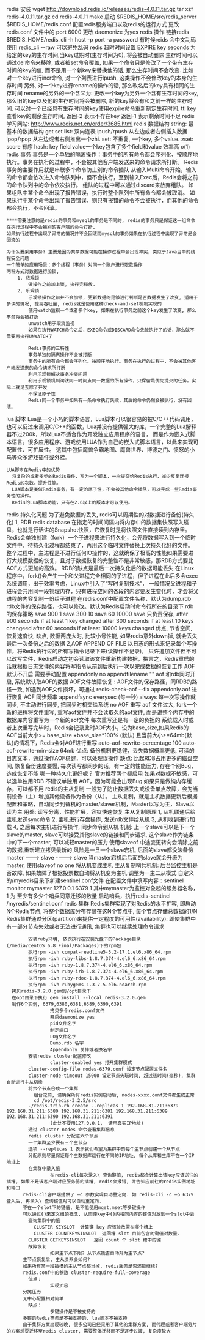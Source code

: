 redis
安装 wget http://download.redis.io/releases/redis-4.0.11.tar.gz
     tar xzf redis-4.0.11.tar.gz
     cd redis-4.0.11
     make
启动
     $REDIS_HOME/src/redis_server $REDIS_HOME/redis.conf
配置redis服务端口以及redis的运行方式
     更改redis.conf 文件中的 port 6000
     更改 daemonize 为yes
redis 操作
     链接redis $REDIS_HOME/redis_cli -h host -p port -a password
     有时候reids 会中文乱码使用 redis_cli --raw 可以避免乱码
redis 超时时间设置
     EXPIRE key seconds
     为给定的key的生存时间,当key过期时(生存时间为0), 将会被自动删除
     生存时间可以通过del命令来移除, 或者被set命令覆盖, 如果一个命令只是修改了一个带有生存时间的key的值,
     而不是用一个新key来替换他的话, 那么生存时间不会改变. 比如对一个key进行incr命令, 对一个列表进行lpush, 这类操作不会修改key的本身的生存时间
     另外, 对一个key进行rename的操作的话, 那么改名后的key具有相同的生存时间
     rename的另外的一个含义为: 更改一个key为另外一个含有生存时间的key, 那么旧的key以及他的生存时间将会被删除, 新的key将会有和之前一样的生存时间.
     可以对一个已经具有生存时间的key使用expire命令重新制定生存时间. 
     ttl key 查看key的剩余生存时间, 返回-2 表示不存在key 返回-1 表示剩余时间不足
redis学习网站:      http://www.redis.net.cn/order/3685.html
redis 数据结构
     string: 最基本的数据结构  get<key> set<key> <value>
     list: 双向连表 lpush/rpush <key> <value1> <value2> 从左边或者右侧插入数据 lpop/rpop 从左边或者右侧推出一个zhi. 
     set: 不重复, 一个key, 多个value. 
     zset: score 有序
     hash: key field value一个key包含了多个field和value 效率高 o(1)
redis 事务 
    事务是一个单独的隔离操作：事务中的所有命令都会序列化、按顺序地执行。事务在执行的过程中，不会被其他客户端发送来的命令请求所打断。
    Redis事务的主要作用就是串联多个命令防止别的命令插队
    从输入Multi命令开始，输入的命令都会依次进入命令队列中，但不会执行，至到输入Exec后，Redis会将之前的命令队列中的命令依次执行。
    组队的过程中可以通过discard来放弃组队。
    如果组队中某个命令出现了报告错误，执行时整个队列中所有命令都会被取消。
    如果执行中某个命令出现了报告错误，则只有报错的命令不会被执行，而其他的命令都会执行，不会回滚。
    
    ****需要注意的是redis的事务和mysql的事务是不同的, redis的事务只是保证这一组命令在执行过程中不会被别的客户端的命令打断, 
    如果执行过程中出现了异常的情况并不会回滚而mysql的事务如果在执行过程中出现了异常是会回滚的

    为什么要采用事务? 主要是因为共享数据可能在操作过程中会出现冲突，类似于Java当中的线程安全问题
    一个简单的应用场景：多个线程（事务）对同一个账户进行取款操作
    两种方式对数据进行加锁, 
        1, 悲观锁
            做操作之前加上锁, 执行完释放. 
        2, 乐观锁
            乐观锁操作之前并不会加锁, 更新数据的是够进行判断是否数据发生了改变, 适用于多读的情况, 提高吞吐量, redis就是使用这种check-and-set机制实现的
            使用watch监视一个或者多个key, 如果在执行事务之前这个key发生了改变, 那么事务将会被打断
            unwatch用于取消监视
            如果在执行WATCH命令之后，EXEC命令或DISCARD命令先被执行了的话，那么就不需要再执行UNWATCH了
            
            Redis事务的三特性
            事务单独的隔离操作不会被打断
            事务中的所有命令都会序列化、按顺序地执行。事务在执行的过程中，不会被其他客户端发送来的命令请求所打断
            利用乐观锁解决事务冲突问题
            利用乐观锁机制淘汰同一时间点同一数据的所有操作，只保留最优先提交的任务。实际上就是去除了并发
            不保证原子性
            Redis同一个事务中如果有一条命令执行失败，其后的命令仍然会被执行，没有回滚。
lua 脚本
    Lua是一个小巧的脚本语言，Lua脚本可以很容易的被C/C++代码调用，也可以反过来调用C/C++的函数，Lua并没有提供强大的库，一个完整的Lua解释器不过200k，所以Lua不适合作为开发独立应用程序的语言，
    而是作为嵌入式脚本语言。很多应用程序、游戏使用LUA作为自己的嵌入式脚本语言，以此来实现可配置性、可扩展性。
    这其中包括魔兽争霸地图、魔兽世界、博德之门、愤怒的小鸟等众多游戏插件或外挂. 
    
    LUA脚本在Redis中的优势
      将复杂的或者多步的Redis操作，写为一个脚本，一次提交给Redis执行，减少反复连接Redis的次数。提升性能。
      LUA脚本是类似Redis事务，有一定的原子性，不会被其他命令插队，可以完成一些Redis事务性的操作。
      Redis的Lua脚本功能，只有在2.6以上的版本才可以使用。
redis 持久化问题
    为了避免数据的丢失, redis可以周期性的对数据进行备份(持久化)
    1, RDB redis database
        在指定的时间间隔内将内存中的数据集快照写入磁盘，也就是行话讲的Snapshot快照，它恢复时是将快照文件直接读到内存里。
        Redis会单独创建（fork）一个子进程来进行持久化，会先将数据写入到一个临时文件中，待持久化过程都结束了，再用这个临时文件替换上次持久化好的文件。
        整个过程中，主进程是不进行任何IO操作的，这就确保了极高的性能如果需要进行大规模数据的恢复，且对于数据恢复的完整性不是非常敏感，那RDB方式要比AOF方式更加的高效。
        RDB的缺点是最后一次持久化后的数据可能丢失
        在Linux程序中，fork()会产生一个和父进程完全相同的子进程，但子进程在此后多会exec系统调用，出于效率考虑，Linux中引入了“写时复制技术”，
        一般情况父进程和子进程会共用同一段物理内存，只有进程空间的各段的内容要发生变化时，才会将父进程的内容复制一份给子进程
        在redis.conf中配置文件名称，默认为dump.rdb
        rdb文件的保存路径，也可以修改。默认为Redis启动时命令行所在的目录下
        rdb的保存策略   save 900 1 save 300 10 save 60 10000
        save 只负责保存, after 900 seconds if at least 1 key changed after 300 seconds if at least 10 keys changeed after 60 seconds if at least 10000 keys changed
        优点, 节省空间, 恢复速度快, 缺点, 数据两庞大时, 比较小号性能, 如果redis意外down掉, 就会丢失最后一次备份之后的数据
    2,AOF APPEND OF FILE
        以日志的形式来记录每个写操作，将Redis执行过的所有写指令记录下来(读操作不记录)，
        只许追加文件但不可以改写文件，Redis启动之初会读取该文件重新构建数据，换言之，Redis重启的话就根据日志文件的内容将写指令从前到后执行一次以完成数据的恢复工作
        AOF 默认不开启
          需要手动配置
            appendonly no
            appendfilename ""
          aof 和rdb同时开启, 系统默认取AOF的数据
          AOF文件故障恢复 : AOF文件的保存路径，同RDB的路径一致, 如遇到AOF文件损坏，可通过 redis-check-aof --fix appendonly.aof 进行恢复
          AOF 同步频率
              appendfsync everysec (每一秒) always 每一次写操作就同步, 不主动进行同步, 把同步时机交给系统 no
        AOF 重写
            aof 文件过大, fork一个新的进程将文件重写, 重写aof文件并不会读取久的aof文件, 而是讲整个内存中的数据库内容重写为一个新的aof文件
            每次重写还是有一定的负担的
            系统载入时或者上次重写完毕时，Redis会记录此时AOF大小，设为base_size,如果Redis的AOF当前大小>= base_size +base_size*100% (默认)
            且当前大小>=64mb(默认)的情况下，Redis会对AOF进行重写
            auto-aof-rewrite-percentage  100
            auto-aof-rewrite-min-size  64mb
            优点: 
                备份机制更稳健，丢失数据概率更低, 可读的日志文本，通过操作AOF稳健，可以处理误操作
            缺点: 
                比起RDB占用更多的磁盘空间, 恢复备份速度要慢, 每次读写都同步的话，有一定的性能压力, 存在个别Bug，造成恢复不能
        哪一种持久化更好呢？
            官方推荐两个都启用
            如果对数据不敏感，可以选单独用RDB
            不建议单独用 AOF，因为可能会出现Bug
            如果只是做纯内存缓存，可以都不用
redis的主从复制
        一般为了防止数据丢失或设备单点故障，会为当前设备（主）增加其他设备作为备份（从）。
        主从复制，就是主机数据更新后根据配置和策略，自动同步到备机的master/slaver机制，Master以写为主，Slave以读为主
        用处: 读写分离，性能扩展，容灾快速恢复
        主从复制原理
            1, 从机联通后给主机发送sync命令
            2, 主机进行存盘操作, 发送rdb文件给从机
            3, 从机收到进行加载
            4, 之后每次主机进行写操作, 同步命令到从机
        机制: 
            上一个slave可以是下一个slave的master, slave可以接受其他slave的链接和同步请求, 这个slave作为链条中的下一个master, 可以减轻master的压力
            使用slaveof <ip> <port>
            中途变更转向会清除之前的数据,重新建立拷贝最新的
            风险是一旦一个slave宕机, 后面的slave都没法备份
            master ---> slave ----> slave
            当master宕机后后面的slave就会升级为master, 使用slaveof no one 将从机变成主机
        主从复制哨兵机制: 
            后台监控主机是否故障, 如果故障了根据投票数自动将从机变为主机
            调整为一主二从模式
						自定义的/myredis目录下新建sentinel.conf文件
						在配置文件中填写内容：sentinel monitor mymaster 127.0.0.1 6379 1
						其中mymaster为监控对象起的服务器名称， 1 为 至少有多少个哨兵同意迁移的数量
						启动哨兵，执行redis-sentinel /myredis/sentinel.conf<Paste>
redis 集群
		  Redis集群实现了对Redis的水平扩容, 即启动N个Redis节点, 将整个数据库分布存储在这N个节点中, 每个节点存储总数据的1/N
			Redis集群通过分区(partition)来提供一定程度的可用性(availability):  即使集群中有一部分节点失效或者无法进行通讯,  集群也可以继续处理命令请求
			
			安装ruby环境, 依次执行在安装光盘下的Package目录(/media/CentOS_6.8_Final/Packages)下的rpm包
      		执行rpm -ivh compat-readline5-5.2-17.1.el6.x86_64.rpm
      		执行rpm -ivh ruby-libs-1.8.7.374-4.el6_6.x86_64.rpm
      		执行rpm -ivh ruby-1.8.7.374-4.el6_6.x86_64.rpm
      		执行rpm -ivh ruby-irb-1.8.7.374-4.el6_6.x86_64.rpm
      		执行rpm -ivh ruby-rdoc-1.8.7.374-4.el6_6.x86_64.rpm
      		执行rpm -ivh rubygems-1.3.7-5.el6.noarch.rpm
      拷贝redis-3.2.0.gem到/opt目录下
      在opt目录下执行 gem install --local redis-3.2.0.gem
      制作6个实例, 6379,6380,6381,6389,6390,6391
					拷贝多个redis.conf文件
					开启daemonize yes
					pid文件名字
					制定端口
					LOg文件名字
					Dump.rdb 名字
					Appendonly 关掉或者换名字
			安装redis cluster配置修改
					cluster-enabled yes 打开集群模式
      		cluster-config-file nodes-6379.conf 设定节点配置文件名
      		cluster-node-timeout 15000 设定节点失联时间, 超过该时间(毫秒), 集群自动进行主从切换
			将六个节点合成一个集群
		      组合之前, 请确保所有redis实例启动后, nodes-xxxx.conf文件都生成正常
    		  cd /opt/redis-3.2.5/src
      		./redis-trib.rb create --replicas 1 192.168.31.211:6379 192.168.31.211:6380 192.168.31.211:6381 192.168.31.211:6389 192.168.31.211:6390 192.168.31.211:6391
					(此处不要用127.0.0.1,  请用真实IP地址)
			通过 cluster nodes 命令查看集群信息
			redis cluster 分配这六个节点
      		一个集群至少要有三个主节点
      		选项 --replicas 1 表示我们希望为集群中的每个主节点创建一个从节点
      		分配原则尽量保证每个主数据库运行在不同的IP地址, 每个从库和主库不在一个IP地址上
			在集群中录入值
					在redis-cli每次录入\ 查询键值, redis都会计算出该key应该送往的插槽, 如果不是该客户端对应服务器的插槽, redis会报错, 并告知应前往的redis实例地址和端口
          redis-cli客户端提供了 –c 参数实现自动重定向. 如 redis-cli -c –p 6379 登入后, 再录入\ 查询键值对可以自动重定向. 
          不在一个slot下的键值, 是不能使用mget,mset等多键操作
          可以通过{}来定义组的概念, 从而使key中{}内相同内容的键值对放到一个slot中去
			查询集群中的值
		      CLUSTER KEYSLOT  计算键 key 应该被放置在哪个槽上
    		  CLUSTER COUNTKEYSINSLOT  返回槽 slot 目前包含的键值对数量. 
      		CLUSTER GETKEYSINSLOT   返回 count 个 slot 槽中的键
			故障恢复
					如果主节点下限? 从节点能否自动升为主节点? 
          主节点恢复后, 主从关系会如何? 
          如果所有某一段插槽的主从节点都当掉, redis服务是否还能继续?
          redis.conf中的参数 cluster-require-full-coverage
			优点：
					实现扩容
          分摊压力
          无中心配置相对简单
			缺点：
					多键操作是不被支持的
          多键的Redis事务是不被支持的. lua脚本不被支持
          由于集群方案出现较晚, 很多公司已经采用了其他的集群方案, 而代理或者客户端分片的方案想要迁移至redis cluster, 需要整体迁移而不是逐步过渡, 复杂度较大


























